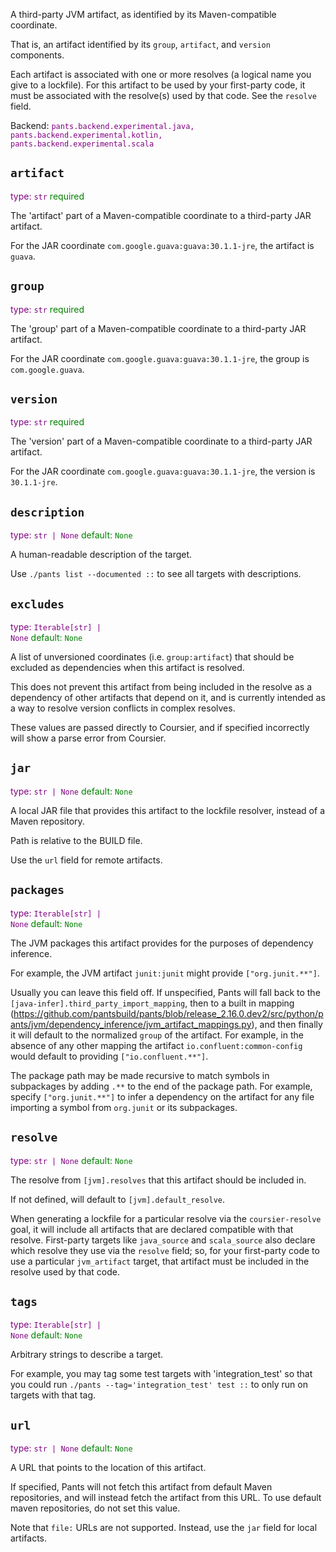 A third-party JVM artifact, as identified by its Maven-compatible coordinate.

That is, an artifact identified by its `group`, `artifact`, and `version` components.

Each artifact is associated with one or more resolves (a logical name you give to a lockfile). For this artifact to be used by your first-party code, it must be associated with the resolve(s) used by that code. See the `resolve` field.

Backend: <span style="color: purple"><code>pants.backend.experimental.java, pants.backend.experimental.kotlin, pants.backend.experimental.scala</code></span>

## <code>artifact</code>

<span style="color: purple">type: <code>str</code></span>
<span style="color: green">required</span>

The 'artifact' part of a Maven-compatible coordinate to a third-party JAR artifact.

For the JAR coordinate `com.google.guava:guava:30.1.1-jre`, the artifact is `guava`.

## <code>group</code>

<span style="color: purple">type: <code>str</code></span>
<span style="color: green">required</span>

The 'group' part of a Maven-compatible coordinate to a third-party JAR artifact.

For the JAR coordinate `com.google.guava:guava:30.1.1-jre`, the group is `com.google.guava`.

## <code>version</code>

<span style="color: purple">type: <code>str</code></span>
<span style="color: green">required</span>

The 'version' part of a Maven-compatible coordinate to a third-party JAR artifact.

For the JAR coordinate `com.google.guava:guava:30.1.1-jre`, the version is `30.1.1-jre`.

## <code>description</code>

<span style="color: purple">type: <code>str | None</code></span>
<span style="color: green">default: <code>None</code></span>

A human-readable description of the target.

Use `./pants list --documented ::` to see all targets with descriptions.

## <code>excludes</code>

<span style="color: purple">type: <code>Iterable[str] | None</code></span>
<span style="color: green">default: <code>None</code></span>

A list of unversioned coordinates (i.e. `group:artifact`) that should be excluded as dependencies when this artifact is resolved.

This does not prevent this artifact from being included in the resolve as a dependency of other artifacts that depend on it, and is currently intended as a way to resolve version conflicts in complex resolves.

These values are passed directly to Coursier, and if specified incorrectly will show a parse error from Coursier.

## <code>jar</code>

<span style="color: purple">type: <code>str | None</code></span>
<span style="color: green">default: <code>None</code></span>

A local JAR file that provides this artifact to the lockfile resolver, instead of a Maven repository.

Path is relative to the BUILD file.

Use the `url` field for remote artifacts.

## <code>packages</code>

<span style="color: purple">type: <code>Iterable[str] | None</code></span>
<span style="color: green">default: <code>None</code></span>

The JVM packages this artifact provides for the purposes of dependency inference.

For example, the JVM artifact `junit:junit` might provide `["org.junit.**"]`.

Usually you can leave this field off. If unspecified, Pants will fall back to the `[java-infer].third_party_import_mapping`, then to a built in mapping (https://github.com/pantsbuild/pants/blob/release_2.16.0.dev2/src/python/pants/jvm/dependency_inference/jvm_artifact_mappings.py), and then finally it will default to the normalized `group` of the artifact. For example, in the absence of any other mapping the artifact `io.confluent:common-config` would default to providing `["io.confluent.**"]`.

The package path may be made recursive to match symbols in subpackages by adding `.**` to the end of the package path. For example, specify `["org.junit.**"]` to infer a dependency on the artifact for any file importing a symbol from `org.junit` or its subpackages.

## <code>resolve</code>

<span style="color: purple">type: <code>str | None</code></span>
<span style="color: green">default: <code>None</code></span>

The resolve from `[jvm].resolves` that this artifact should be included in.

If not defined, will default to `[jvm].default_resolve`.

When generating a lockfile for a particular resolve via the `coursier-resolve` goal, it will include all artifacts that are declared compatible with that resolve. First-party targets like `java_source` and `scala_source` also declare which resolve they use via the `resolve` field; so, for your first-party code to use a particular `jvm_artifact` target, that artifact must be included in the resolve used by that code.

## <code>tags</code>

<span style="color: purple">type: <code>Iterable[str] | None</code></span>
<span style="color: green">default: <code>None</code></span>

Arbitrary strings to describe a target.

For example, you may tag some test targets with 'integration_test' so that you could run `./pants --tag='integration_test' test ::` to only run on targets with that tag.

## <code>url</code>

<span style="color: purple">type: <code>str | None</code></span>
<span style="color: green">default: <code>None</code></span>

A URL that points to the location of this artifact.

If specified, Pants will not fetch this artifact from default Maven repositories, and will instead fetch the artifact from this URL. To use default maven repositories, do not set this value.

Note that `file:` URLs are not supported. Instead, use the `jar` field for local artifacts.


